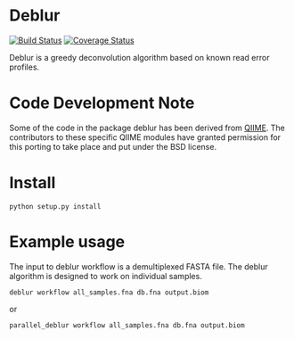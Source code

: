 Deblur
======

[![Build Status](https://travis-ci.org/biocore/deblur.png?branch=master)](https://travis-ci.org/biocore/deblur)
[![Coverage Status](https://coveralls.io/repos/biocore/deblur/badge.png?branch=master)](https://coveralls.io/r/biocore/deblur)

Deblur is a greedy deconvolution algorithm based on known read error profiles.

Code Development Note
=====================

Some of the code in the package deblur has been derived from [QIIME](http://qiime.org).
The contributors to these specific QIIME modules have granted permission
for this porting to take place and put under the BSD license.

Install
=======

```
python setup.py install
```


Example usage
=============

The input to deblur workflow is a demultiplexed FASTA file. The deblur algorithm is
designed to work on individual samples.

```
deblur workflow all_samples.fna db.fna output.biom
```

or

```
parallel_deblur workflow all_samples.fna db.fna output.biom
```